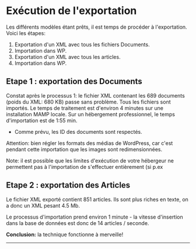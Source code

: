 # Exécution de l'exportation

Les différents modèles étant prêts, il est temps de procéder à l'exportation. Voici les étapes:

1. Exportation d'un XML avec tous les fichiers Documents.
2. Importation dans WP.
3. Exportation d'un XML avec tous les articles.
4. Importation dans WP.

## Etape 1 : exportation des Documents

Constat après le processus 1: le fichier XML contenant les 689 documents (poids du XML: 680 KB) passe sans problème. Tous les fichiers sont importés. Le temps de traitement est d'environ 4 minutes sur une installation MAMP locale. Sur un hébergement professionnel, le temps d'importation est de 1:55 min.

- Comme prévu, les ID des documents sont respectés.

Attention: bien régler les formats des médias de WordPress, car c'est pendant cette importation que les images sont redimensionnées.

Note: il est possible que les limites d'exécution de votre hébergeur ne permettent pas à l'importation de s'effectuer entièrement (si p.ex 

## Etape 2 : exportation des Articles

Le fichier XML exporté contient 851 articles. Ils sont plus riches en texte, on a donc un XML pesant 4.5 Mb.

Le processus d'importation prend environ 1 minute - la vitesse d'insertion dans la base de données est donc de 14 articles / seconde.

**Conclusion:** la technique fonctionne à merveille!

***